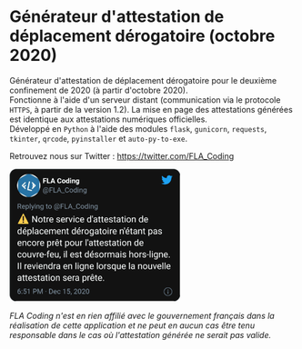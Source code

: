 # Générateur d'attestation de déplacement dérogatoire (octobre 2020)

Générateur d'attestation de déplacement dérogatoire pour le deuxième confinement de 2020 (à partir d'octobre 2020).  
Fonctionne à l'aide d'un serveur distant (communication via le protocole `HTTPS`, à partir de la version 1.2). La mise en page des attestations générées est identique aux attestations numériques officielles.  
Développé en `Python` à l'aide des modules `flask`, `gunicorn`, `requests`, `tkinter`, `qrcode`, `pyinstaller` et `auto-py-to-exe`.
  
Retrouvez nous sur Twitter : https://twitter.com/FLA_Coding  
  
<img src="https://github.com/fla-coding/ADD_202010/blob/main/disclaimer_tweet.png" width="300">
  
*FLA Coding n'est en rien affilié avec le gouvernement français dans la réalisation de cette application et ne peut en aucun cas être tenu responsable dans le cas où l'attestation générée ne serait pas valide.*
